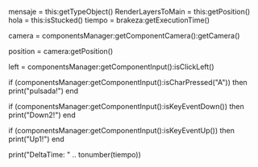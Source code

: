 mensaje = this:getTypeObject()
RenderLayersToMain = this:getPosition()
hola = this:isStucked()
tiempo = brakeza:getExecutionTime()

camera = componentsManager:getComponentCamera():getCamera()

position = camera:getPosition()

left = componentsManager:getComponentInput():isClickLeft()

if (componentsManager:getComponentInput():isCharPressed("A")) then
print("pulsada!")
end

if (componentsManager:getComponentInput():isKeyEventDown()) then
print("Down2!")
end

if (componentsManager:getComponentInput():isKeyEventUp()) then
print("Up1!")
end

print("DeltaTime: " .. tonumber(tiempo))

